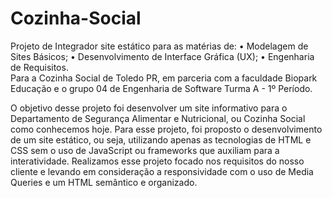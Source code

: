 # Cozinha-Social

Projeto de Integrador site estático para as matérias de:
• Modelagem de Sites Básicos;
• Desenvolvimento de Interface Gráfica (UX);
• Engenharia de Requisitos.  
Para a Cozinha Social de Toledo PR, em parceria com a faculdade Biopark Educação e o grupo 04 de Engenharia de Software Turma A - 1º Período.

O objetivo desse projeto foi desenvolver um site informativo para o Departamento de Segurança Alimentar e Nutricional, ou Cozinha Social como
conhecemos hoje. Para esse projeto, foi proposto o desenvolvimento de um site estático, ou seja, utilizando apenas as tecnologias de HTML e CSS
sem o uso de JavaScript ou frameworks que auxiliam para a interatividade. Realizamos esse projeto focado nos requisitos do nosso cliente e levando
em consideração a responsividade com o uso de Media Queries e um HTML semântico e organizado.

